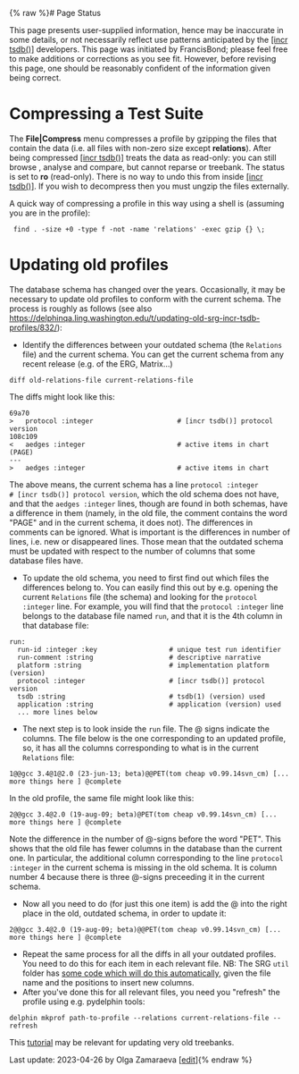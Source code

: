 {% raw %}# Page Status

This page presents user-supplied information, hence may be inaccurate in
some details, or not necessarily reflect use patterns anticipated by the
[\[incr tsdb()\]](http://www.delph-in.net/itsdb) developers. This page
was initiated by FrancisBond; please feel free to make
additions or corrections as you see fit. However, before revising this
page, one should be reasonably confident of the information given being
correct.

# Compressing a Test Suite

The **File\|Compress** menu compresses a profile by gzipping the files
that contain the data (i.e. all files with non-zero size except
**relations**). After being compressed [\[incr
tsdb()\]](http://www.delph-in.net/itsdb) treats the data as read-only:
you can still browse , analyse and compare, but cannot reparse or
treebank. The status is set to **ro** (read-only). There is no way to
undo this from inside [\[incr tsdb()\]](http://www.delph-in.net/itsdb).
If you wish to decompress then you must ungzip the files externally.

A quick way of compressing a profile in this way using a shell is
(assuming you are in the profile):

     find . -size +0 -type f -not -name 'relations' -exec gzip {} \;

# Updating old profiles

The database schema has changed over the years. Occasionally, it may be necessary to update old profiles to conform with the current schema. The process is roughly as follows (see also https://delphinqa.ling.washington.edu/t/updating-old-srg-incr-tsdb-profiles/832/):

- Identify the differences between your outdated schema (the `Relations` file) and the current schema. You can get the current schema from any recent release (e.g. of the ERG, Matrix...)
```
diff old-relations-file current-relations-file
```

The diffs might look like this:

```
69a70
>   protocol :integer                     # [incr tsdb()] protocol version
108c109
<   aedges :integer                       # active items in chart (PAGE)
---
>   aedges :integer                       # active items in chart
```

The above means, the current schema has a line `protocol :integer                     # [incr tsdb()] protocol version`, which the old schema does not have, and that the `aedges :integer` lines, though are found in both schemas, have a difference in them (namely, in the old file, the comment contains the word "PAGE" and in the current schema, it does not). The differences in comments can be ignored. What is important is the differences in number of lines, i.e. new or disappeared lines. Those mean that the outdated schema must be updated with respect to the number of columns that some database files have.

- To update the old schema, you need to first find out which files the differences belong to. You can easily find this out by e.g. opening the current `Relations` file (the schema) and looking for the `protocol :integer` line. For example, you will find that the `protocol :integer` line belongs to the database file named `run`, and that it is the 4th column in that database file:

```
run:
  run-id :integer :key                  # unique test run identifier
  run-comment :string                   # descriptive narrative
  platform :string                      # implementation platform (version)
  protocol :integer                     # [incr tsdb()] protocol version
  tsdb :string                          # tsdb(1) (version) used
  application :string                   # application (version) used
  ... more lines below
```

- The next step is to look inside the `run` file. The @ signs indicate the columns. The file below is the one corresponding to an updated profile, so, it has all the columns corresponding to what is in the current `Relations` file:

```
1@@gcc 3.4@1@2.0 (23-jun-13; beta)@@PET(tom cheap v0.99.14svn_cm) [... more things here ] @complete
```

In the old profile, the same file might look like this:

```
2@@gcc 3.4@2.0 (19-aug-09; beta)@PET(tom cheap v0.99.14svn_cm) [... more things here ] @complete
```

Note the difference in the number of @-signs before the word "PET". This shows that the old file has fewer columns in the database than the current one. In particular, the additional column corresponding to the line `protocol :integer` in the current schema is missing in the old schema. It is column number 4 because there is three @-signs preceeding it in the current schema.

- Now all you need to do (for just this one item) is add the @ into the right place in the old, outdated schema, in order to update it:

```
2@@gcc 3.4@2.0 (19-aug-09; beta)@@PET(tom cheap v0.99.14svn_cm) [... more things here ] @complete
```

- Repeat the same process for all the diffs in all your outdated profiles. You need to do this for each item in each relevant file. NB: The SRG `util` folder has [some code which will do this automatically](https://github.com/delph-in/srg/blob/main/util/update_profile.py), given the file name and the positions to insert new columns. 
- After you've done this for all relevant files, you need you "refresh" the profile using e.g. pydelphin tools:

```
delphin mkprof path-to-profile --relations current-relations-file --refresh
```

This [tutorial](https://delph-in.github.io/docs/tools/FftbTreebankUpdateTutorial) may be relevant for updating very old treebanks.

Last update: 2023-04-26 by Olga Zamaraeva [[edit](https://github.com/delph-in/docs/wiki/ItsdbProfileManipulation/_edit)]{% endraw %}